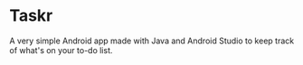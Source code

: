 # Taskr
A very simple Android app made with Java and Android Studio to keep track of what's on your to-do list.
